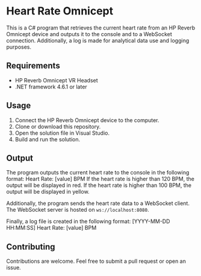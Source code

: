 # Heart Rate Omnicept

This is a C# program that retrieves the current heart rate from an HP Reverb Omnicept device and outputs it to the console and to a WebSocket connection. Additionally, a log is made for analytical data use and logging purposes.

## Requirements
- HP Reverb Omnicept VR Headset
- .NET framework 4.6.1 or later

## Usage
1. Connect the HP Reverb Omnicept device to the computer.
2. Clone or download this repository.
3. Open the solution file in Visual Studio.
4. Build and run the solution.

## Output
The program outputs the current heart rate to the console in the following format:
Heart Rate: [value] BPM
If the heart rate is higher than 120 BPM, 
the output will be displayed in red. If the heart rate is higher than 100 BPM, the output will be displayed in yellow. 

Additionally, the program sends the heart rate data to a WebSocket client. The WebSocket server is hosted on `ws://localhost:8080`. 

Finally, a log file is created in the following format:
[YYYY-MM-DD HH:MM:SS] Heart Rate: [value] BPM

## Contributing
Contributions are welcome. Feel free to submit a pull request or open an issue.
